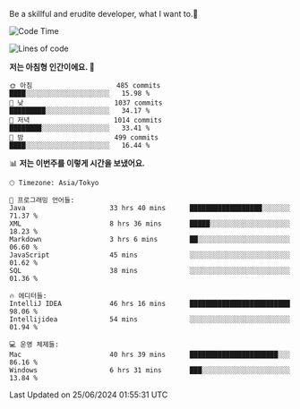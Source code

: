 Be a skillful and erudite developer, what I want to.👶

<!--START_SECTION:waka-->
![Code Time](http://img.shields.io/badge/Code%20Time-939%20hrs%202%20mins-blue)

![Lines of code](https://img.shields.io/badge/%EC%A0%80%EB%8A%94%20%EC%97%AC%ED%83%9C%EA%B9%8C%EC%A7%80%20-2.5%20million%20%EC%A4%84%EC%9D%98%20%EC%BD%94%EB%93%9C%EB%A5%BC%20%EC%9E%91%EC%84%B1%ED%96%88%EC%96%B4%EC%9A%94.-blue)

**저는 아침형 인간이에요. 🐤** 

```text
🌞 아침                     485 commits         ████░░░░░░░░░░░░░░░░░░░░░   15.98 % 
🌆 낮　                     1037 commits        █████████░░░░░░░░░░░░░░░░   34.17 % 
🌃 저녁                     1014 commits        ████████░░░░░░░░░░░░░░░░░   33.41 % 
🌙 밤　                     499 commits         ████░░░░░░░░░░░░░░░░░░░░░   16.44 % 
```


📊 **저는 이번주를 이렇게 시간을 보냈어요.** 

```text
🕑︎ Timezone: Asia/Tokyo

💬 프로그래밍 언어들: 
Java                     33 hrs 40 mins      ██████████████████░░░░░░░   71.37 % 
XML                      8 hrs 36 mins       █████░░░░░░░░░░░░░░░░░░░░   18.23 % 
Markdown                 3 hrs 6 mins        ██░░░░░░░░░░░░░░░░░░░░░░░   06.60 % 
JavaScript               45 mins             ░░░░░░░░░░░░░░░░░░░░░░░░░   01.62 % 
SQL                      38 mins             ░░░░░░░░░░░░░░░░░░░░░░░░░   01.36 % 

🔥 에디터들: 
IntelliJ IDEA            46 hrs 16 mins      █████████████████████████   98.06 % 
Intellijidea             54 mins             ░░░░░░░░░░░░░░░░░░░░░░░░░   01.94 % 

💻 운영 체제들: 
Mac                      40 hrs 39 mins      ██████████████████████░░░   86.16 % 
Windows                  6 hrs 31 mins       ███░░░░░░░░░░░░░░░░░░░░░░   13.84 % 
```


 Last Updated on 25/06/2024 01:55:31 UTC
<!--END_SECTION:waka-->
